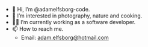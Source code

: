 - 👋 Hi, I’m @adamelfsborg-code.
- 🌱 I’m interested in photography, nature and cooking.
- 👨‍🌾 I’m currently working as a software developer.
- 📫 How to reach me.
    - Email: adam.elfsborg@hotmail.com 
<!---
adamelfsborg-code/adamelfsborg-code is a ✨ special ✨ repository because its `README.md` (this file) appears on your GitHub profile.
You can click the Preview link to take a look at your changes.
--->
